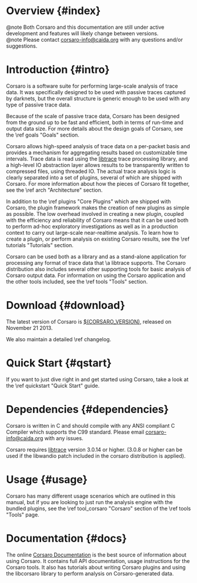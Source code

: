Overview {#index}
========

@note Both Corsaro and this documentation are still under active development and
features will likely change between versions.  
@note Please contact corsaro-info@caida.org with any questions and/or suggestions.

Introduction        {#intro}
============

Corsaro is a software suite for performing large-scale analysis of trace
data. It was specifically designed to be used with passive traces captured by
darknets, but the overall structure is generic enough to be used with any type
of passive trace data.

Because of the scale of passive trace data, Corsaro has been designed from the
ground up to be fast and efficient, both in terms of run-time and output data
size. For more details about the design goals of Corsaro, see the
\ref goals "Goals" section. 

Corsaro allows high-speed analysis of trace data on a per-packet basis and
provides a mechanism for aggregating results based on customizable time
intervals. Trace data is read using the
[libtrace](http://research.wand.net.nz/software/libtrace.php) trace processing
library, and a high-level IO abstraction layer allows results to be
transparently written to compressed files, using threaded IO. The actual trace
analysis logic is clearly separated into a set of plugins, several of which are
shipped with Corsaro. For more information about how the pieces of Corsaro fit
together, see the \ref arch "Architecture" section.

In addition to the \ref plugins "Core Plugins" which are shipped with Corsaro,
the plugin framework makes the creation of new plugins as simple as
possible. The low overhead involved in creating a new plugin, coupled with the
efficiency and reliability of Corsaro means that it can be used both to perform
ad-hoc exploratory investigations as well as in a production context to carry
out large-scale near-realtime analysis. To learn how to create a plugin, or
perform analysis on existing Corsaro results, see the \ref tutorials "Tutorials"
section.

Corsaro can be used both as a library and as a stand-alone application for
processing any format of trace data that \a libtrace supports. The Corsaro
distribution also includes several other supporting tools for basic analysis of
Corsaro output data. For information on using the Corsaro application and the
other tools included, see the \ref tools "Tools" section.

Download            {#download}
========

The latest version of Corsaro is
[$(CORSARO_VERSION)](http://www.caida.org/tools/mesurement/corsaro/downloads/corsaro-2.0.0.tar.gz),
released on November 21 2013.

We also maintain a detailed \ref changelog.

Quick Start               {#qstart}
===========

If you want to just dive right in and get started using Corsaro, take a look at
the \ref quickstart "Quick Start" guide.

Dependencies        {#dependencies}
============

Corsaro is written in C and should compile with any ANSI compliant C Compiler
which supports the C99 standard. Please email corsaro-info@caida.org with any
issues.

Corsaro requires [libtrace](http://research.wand.net.nz/software/libtrace.php)
version 3.0.14 or higher. (3.0.8 or higher can be used if the libwandio patch
included in the corsaro distribution is applied).

Usage               {#usage}
=====

Corsaro has many different usage scenarios which are outlined in this manual,
but if you are looking to just run the analysis engine with the bundled plugins,
see the \ref tool_corsaro "Corsaro" section of the \ref tools "Tools" page.


Documentation       {#docs}
=============

The online
[Corsaro Documentation](http://www.caida.org/tools/measurement/corsaro/docs/) is
the best source of information about using Corsaro. It contains full API
documentation, usage instructions for the Corsaro tools. It also has tutorials
about writing Corsaro plugins and using the libcorsaro library to perform
analysis on Corsaro-generated data.

